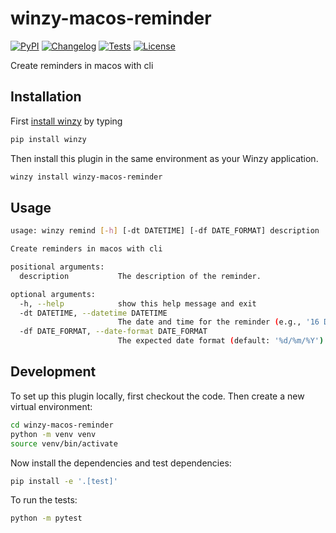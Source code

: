 # winzy-macos-reminder

[![PyPI](https://img.shields.io/pypi/v/winzy-macos-reminder.svg)](https://pypi.org/project/winzy-macos-reminder/)
[![Changelog](https://img.shields.io/github/v/release/sukhbinder/winzy-macos-reminder?include_prereleases&label=changelog)](https://github.com/sukhbinder/winzy-macos-reminder/releases)
[![Tests](https://github.com/sukhbinder/winzy-macos-reminder/workflows/Test/badge.svg)](https://github.com/sukhbinder/winzy-macos-reminder/actions?query=workflow%3ATest)
[![License](https://img.shields.io/badge/license-Apache%202.0-blue.svg)](https://github.com/sukhbinder/winzy-macos-reminder/blob/main/LICENSE)

Create reminders in macos with cli

## Installation

First [install winzy](https://github.com/sukhbinder/winzy) by typing

```bash
pip install winzy
```

Then install this plugin in the same environment as your Winzy application.
```bash
winzy install winzy-macos-reminder
```
## Usage

```bash
usage: winzy remind [-h] [-dt DATETIME] [-df DATE_FORMAT] description

Create reminders in macos with cli

positional arguments:
  description           The description of the reminder.

optional arguments:
  -h, --help            show this help message and exit
  -dt DATETIME, --datetime DATETIME
                        The date and time for the reminder (e.g., '16 December 10am').
  -df DATE_FORMAT, --date-format DATE_FORMAT
                        The expected date format (default: '%d/%m/%Y').

```

## Development

To set up this plugin locally, first checkout the code. Then create a new virtual environment:
```bash
cd winzy-macos-reminder
python -m venv venv
source venv/bin/activate
```
Now install the dependencies and test dependencies:
```bash
pip install -e '.[test]'
```
To run the tests:
```bash
python -m pytest
```
